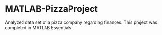 # MATLAB-PizzaProject
Analyzed data set of a pizza company regarding finances. This project was completed in MATLAB Essentials.
